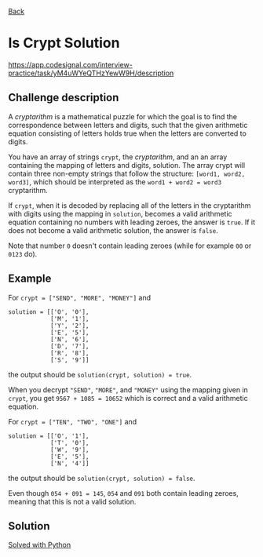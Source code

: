 [Back](../README.md)

# Is Crypt Solution

https://app.codesignal.com/interview-practice/task/yM4uWYeQTHzYewW9H/description

## Challenge description

A *cryptarithm* is a mathematical puzzle for which the goal is to find the correspondence between letters and digits, such that the given arithmetic equation consisting of letters holds true when the letters are converted to digits.

You have an array of strings `crypt`, the *cryptarithm*, and an an array containing the mapping of letters and digits, solution. The array crypt will contain three non-empty strings that follow the structure: `[word1, word2, word3]`, which should be interpreted as the `word1 + word2 = word3` cryptarithm.

If `crypt`, when it is decoded by replacing all of the letters in the cryptarithm with digits using the mapping in `solution`, becomes a valid arithmetic equation containing no numbers with leading zeroes, the answer is `true`. If it does not become a valid arithmetic solution, the answer is `false`.

Note that number `0` doesn't contain leading zeroes (while for example `00` or `0123` do).

## Example

For `crypt = ["SEND", "MORE", "MONEY"]` and

```
solution = [['O', '0'],
            ['M', '1'],
            ['Y', '2'],
            ['E', '5'],
            ['N', '6'],
            ['D', '7'],
            ['R', '8'],
            ['S', '9']]
```

the output should be `solution(crypt, solution) = true`.

When you decrypt `"SEND"`, `"MORE"`, and `"MONEY"` using the mapping given in `crypt`, you get `9567 + 1085 = 10652` which is correct and a valid arithmetic equation.

For `crypt = ["TEN", "TWO", "ONE"]` and

```
solution = [['O', '1'],
            ['T', '0'],
            ['W', '9'],
            ['E', '5'],
            ['N', '4']]
```

the output should be `solution(crypt, solution) = false`.

Even though `054 + 091 = 145`, `054` and `091` both contain leading zeroes, meaning that this is not a valid solution.

## Solution

[Solved with Python](./is_crypt_solution.py)
